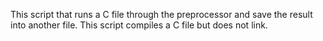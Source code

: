 This script that runs a C file through the preprocessor and save the result into another file.
This script compiles a C file but does not link.

